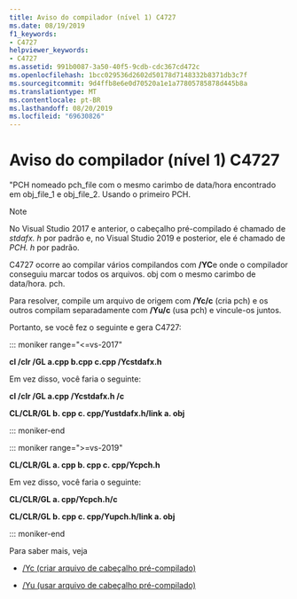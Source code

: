 ```yaml
---
title: Aviso do compilador (nível 1) C4727
ms.date: 08/19/2019
f1_keywords:
- C4727
helpviewer_keywords:
- C4727
ms.assetid: 991b0087-3a50-40f5-9cdb-cdc367cd472c
ms.openlocfilehash: 1bcc029536d2602d50178d7148332b8371db3c7f
ms.sourcegitcommit: 9d4ffb8e6e0d70520a1e1a77805785878d445b8a
ms.translationtype: MT
ms.contentlocale: pt-BR
ms.lasthandoff: 08/20/2019
ms.locfileid: "69630826"
---
```

# <a name="compiler-warning-level-1-c4727"></a>Aviso do compilador (nível 1) C4727

"PCH nomeado pch_file com o mesmo carimbo de data/hora encontrado em obj_file_1 e obj_file_2.  Usando o primeiro PCH.

> [!NOTE]
> No Visual Studio 2017 e anterior, o cabeçalho pré-compilado é chamado de *stdafx. h* por padrão e, no Visual Studio 2019 e posterior, ele é chamado de *PCH. h* por padrão.

C4727 ocorre ao compilar vários compilandos com **/YC**e onde o compilador conseguiu marcar todos os arquivos. obj com o mesmo carimbo de data/hora. pch.

Para resolver, compile um arquivo de origem com **/Yc/c** (cria pch) e os outros compilam separadamente com **/Yu/c** (usa pch) e vincule-os juntos.

Portanto, se você fez o seguinte e gera C4727:

::: moniker range="<=vs-2017"

**cl /clr /GL a.cpp b.cpp c.cpp /Ycstdafx.h**

Em vez disso, você faria o seguinte:

**cl /clr /GL a.cpp /Ycstdafx.h /c**

**CL/CLR/GL b. cpp c. cpp/Yustdafx.h/link a. obj**

::: moniker-end

::: moniker range=">=vs-2019"

**CL/CLR/GL a. cpp b. cpp c. cpp/Ycpch.h**

Em vez disso, você faria o seguinte:

**CL/CLR/GL a. cpp/Ycpch.h/c**

**CL/CLR/GL b. cpp c. cpp/Yupch.h/link a. obj**

::: moniker-end


Para saber mais, veja

- [/Yc (criar arquivo de cabeçalho pré-compilado)](../../build/reference/yc-create-precompiled-header-file.md)

- [/Yu (usar arquivo de cabeçalho pré-compilado)](../../build/reference/yu-use-precompiled-header-file.md)